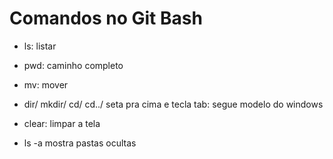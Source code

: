 # Comandos no Git Bash

- ls: listar

- pwd: caminho completo

- mv: mover 
- dir/ mkdir/ cd/ cd../ seta pra cima e tecla tab: segue modelo do windows
- clear: limpar a tela
- ls -a mostra pastas ocultas

  

